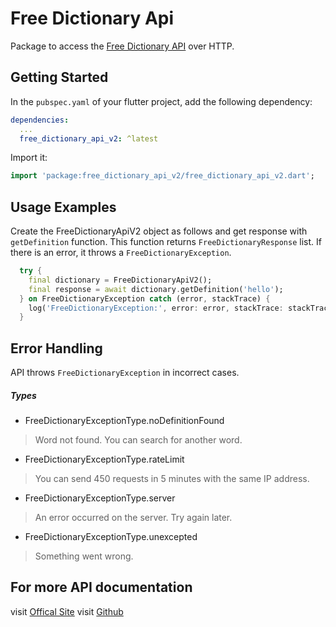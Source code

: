 # Free Dictionary Api

Package to access the [Free Dictionary API](https://dictionaryapi.dev/) over HTTP.

## Getting Started

In the `pubspec.yaml` of your flutter project, add the following dependency:

```yaml
dependencies:
  ...
  free_dictionary_api_v2: ^latest
```

Import it:

```dart
import 'package:free_dictionary_api_v2/free_dictionary_api_v2.dart';
```

## Usage Examples

Create the FreeDictionaryApiV2 object as follows and get response with `getDefinition` function.
This function returns `FreeDictionaryResponse` list.
If there is an error, it throws a `FreeDictionaryException`.

```dart
  try {
    final dictionary = FreeDictionaryApiV2();
    final response = await dictionary.getDefinition('hello');
  } on FreeDictionaryException catch (error, stackTrace) {
    log('FreeDictionaryException:', error: error, stackTrace: stackTrace);
  }
```

## Error Handling

API throws `FreeDictionaryException` in incorrect cases.

##### Types

- FreeDictionaryExceptionType.noDefinitionFound
>  Word not found. You can search for another word.

- FreeDictionaryExceptionType.rateLimit
> You can send 450 requests in 5 minutes with the same IP address.

- FreeDictionaryExceptionType.server
> An error occurred on the server. Try again later.

- FreeDictionaryExceptionType.unexcepted
> Something went wrong.



## For more API documentation

visit [Offical Site](https://dictionaryapi.dev/)
visit [Github](https://github.com/meetDeveloper/freeDictionaryAPI)